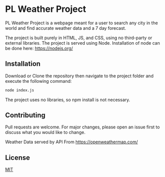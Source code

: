# PL Weather Project

PL Weather Project is a webpage meant for a user to search any city in the world and find accurate weather data and a 7 day forecast.

The project is built purely in HTML, JS, and CSS, using no third-party or external libraries. The project is served using Node. Installation of node can be done here: https://nodejs.org/ 

## Installation

Download or Clone the repository then navigate to the project folder and execute the following command:

```bash
node index.js
```

The project uses no libraries, so npm install is not necessary.

## Contributing
Pull requests are welcome. For major changes, please open an issue first to discuss what you would like to change.

Weather Data served by API From https://openweathermap.com/

## License
[MIT](https://choosealicense.com/licenses/mit/)